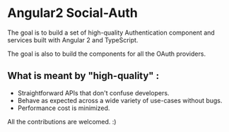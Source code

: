 # Angular2 Social-Auth

The goal is to build a set of high-quality Authentication component and services built with Angular 2 and TypeScript.

The goal is also to build the components for all the OAuth providers.

## What is meant by "high-quality" : 
  * Straightforward APIs that don't confuse developers.
  * Behave as expected across a wide variety of use-cases without bugs.
  * Performance cost is minimized.

All the contributions are welcomed. :)
